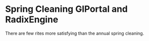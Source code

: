 # Spring Cleaning GlPortal and RadixEngine
There are few rites more satisfying than the annual spring cleaning. 
